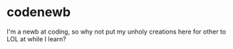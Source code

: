 # codenewb
I'm a newb at coding, so why not put my unholy creations here for other to LOL at while I learn?

